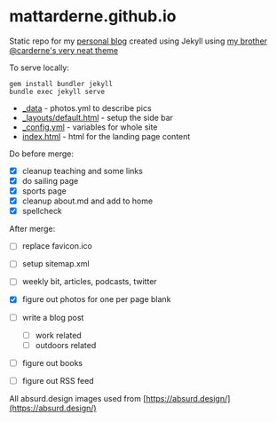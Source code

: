 # mattarderne.github.io

Static repo for my [personal blog](https://rdrn.dev/) created using Jekyll using [my brother @carderne's very neat theme](https://github.com/carderne/carderne.github.io)

To serve locally:
```
gem install bundler jekyll
bundle exec jekyll serve
```



* [_data](/_data) - photos.yml to describe pics
* [_layouts/default.html](/_layouts/default.html) -  setup the side bar
* [_config.yml](/_config.yml) -  variables for whole site
* [index.html](/index.html) -  html for the landing page content




Do
before merge:

- [x] cleanup teaching and some links
- [x] do sailing page
- [x] sports page
- [x] cleanup about.md and add to home
- [x] spellcheck

After merge:
- [ ] replace favicon.ico
- [ ] setup sitemap.xml
- [ ] weekly bit, articles, podcasts, twitter
- [x] figure out photos for one per page blank
- [ ] write a blog post
    - [ ]  work related
    - [ ]  outdoors related
- [ ] figure out books  
- [ ] figure out RSS feed


All absurd.design images used from [https://absurd.design/](https://absurd.design/)